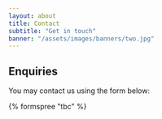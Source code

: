 ```yaml
---
layout: about
title: Contact
subtitle: "Get in touch"
banner: "/assets/images/banners/two.jpg"
---
```


## Enquiries

You may contact us using the form below:

{% formspree "tbc" %}

